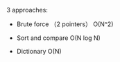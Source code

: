 3 approaches:
- Brute force （2 pointers） 
O(N^2)

- Sort and compare
O(N log N)

- Dictionary 
O(N)
